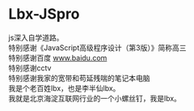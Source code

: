 # Lbx-JSpro
js深入自学道路。<br>
特别感谢《JavaScript高级程序设计（第3版）》简称高三<br>
特别感谢百度 www.baidu.com<br>
特别感谢cctv<br>
特别感谢我家的宽带和苟延残喘的笔记本电脑<br>
我是个老百姓lbx，也是李半仙lbx。<br>
我就是北京海淀互联网行业的一个小螺丝钉，我是lbx。<br>
